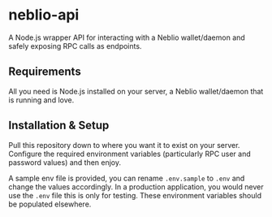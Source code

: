 # neblio-api
A Node.js wrapper API for interacting with a Neblio wallet/daemon and safely exposing RPC calls as endpoints.

## Requirements

All you need is Node.js installed on your server, a Neblio wallet/daemon that is running and love.

## Installation & Setup

Pull this repository down to where you want it to exist on your server. Configure the required environment variables (particularly RPC user and password values) and then enjoy.

A sample env file is provided, you can rename `.env.sample` to `.env` and change the values accordingly. In a production application, you would never use the `.env` file this is only for testing. These environment variables should be populated elsewhere.